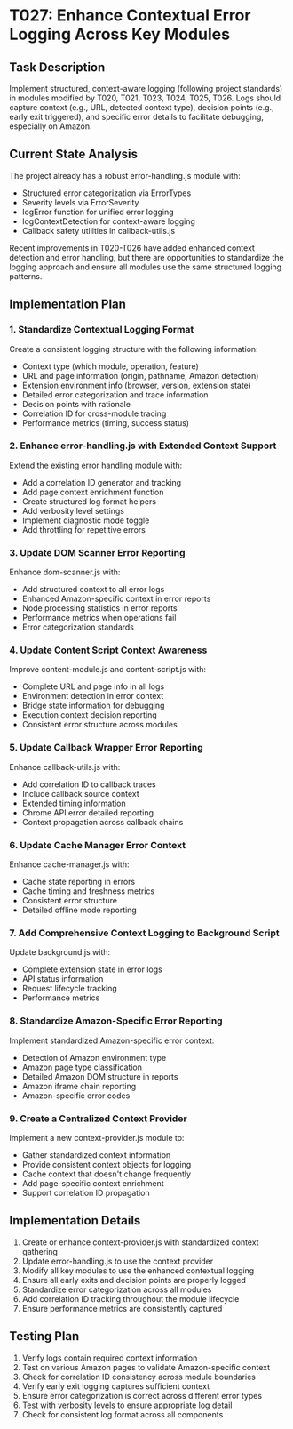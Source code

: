 # T027: Enhance Contextual Error Logging Across Key Modules

## Task Description
Implement structured, context-aware logging (following project standards) in modules modified by T020, T021, T023, T024, T025, T026. Logs should capture context (e.g., URL, detected context type), decision points (e.g., early exit triggered), and specific error details to facilitate debugging, especially on Amazon.

## Current State Analysis

The project already has a robust error-handling.js module with:
- Structured error categorization via ErrorTypes
- Severity levels via ErrorSeverity
- logError function for unified error logging
- logContextDetection for context-aware logging
- Callback safety utilities in callback-utils.js

Recent improvements in T020-T026 have added enhanced context detection and error handling, but there are opportunities to standardize the logging approach and ensure all modules use the same structured logging patterns.

## Implementation Plan

### 1. Standardize Contextual Logging Format

Create a consistent logging structure with the following information:
- Context type (which module, operation, feature)
- URL and page information (origin, pathname, Amazon detection)
- Extension environment info (browser, version, extension state)
- Detailed error categorization and trace information
- Decision points with rationale
- Correlation ID for cross-module tracing
- Performance metrics (timing, success status)

### 2. Enhance error-handling.js with Extended Context Support

Extend the existing error handling module with:
- Add a correlation ID generator and tracking
- Add page context enrichment function 
- Create structured log format helpers
- Add verbosity level settings
- Implement diagnostic mode toggle
- Add throttling for repetitive errors

### 3. Update DOM Scanner Error Reporting

Enhance dom-scanner.js with:
- Add structured context to all error logs
- Enhanced Amazon-specific context in error reports
- Node processing statistics in error reports
- Performance metrics when operations fail
- Error categorization standards

### 4. Update Content Script Context Awareness

Improve content-module.js and content-script.js with:
- Complete URL and page info in all logs
- Environment detection in error context
- Bridge state information for debugging
- Execution context decision reporting
- Consistent error structure across modules

### 5. Update Callback Wrapper Error Reporting

Enhance callback-utils.js with:
- Add correlation ID to callback traces
- Include callback source context
- Extended timing information
- Chrome API error detailed reporting
- Context propagation across callback chains

### 6. Update Cache Manager Error Context

Enhance cache-manager.js with:
- Cache state reporting in errors
- Cache timing and freshness metrics
- Consistent error structure
- Detailed offline mode reporting

### 7. Add Comprehensive Context Logging to Background Script

Update background.js with:
- Complete extension state in error logs
- API status information
- Request lifecycle tracking
- Performance metrics

### 8. Standardize Amazon-Specific Error Reporting

Implement standardized Amazon-specific error context:
- Detection of Amazon environment type
- Amazon page type classification
- Detailed Amazon DOM structure in reports
- Amazon iframe chain reporting
- Amazon-specific error codes

### 9. Create a Centralized Context Provider

Implement a new context-provider.js module to:
- Gather standardized context information
- Provide consistent context objects for logging
- Cache context that doesn't change frequently
- Add page-specific context enrichment
- Support correlation ID propagation

## Implementation Details

1. Create or enhance context-provider.js with standardized context gathering
2. Update error-handling.js to use the context provider
3. Modify all key modules to use the enhanced contextual logging
4. Ensure all early exits and decision points are properly logged
5. Standardize error categorization across all modules
6. Add correlation ID tracking throughout the module lifecycle
7. Ensure performance metrics are consistently captured

## Testing Plan

1. Verify logs contain required context information
2. Test on various Amazon pages to validate Amazon-specific context
3. Check for correlation ID consistency across module boundaries
4. Verify early exit logging captures sufficient context
5. Ensure error categorization is correct across different error types
6. Test with verbosity levels to ensure appropriate log detail
7. Check for consistent log format across all components